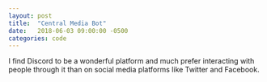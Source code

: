 ```yaml
---
layout: post
title:  "Central Media Bot"
date:   2018-06-03 09:00:00 -0500
categories: code
---
```


I find Discord to be a wonderful platform and much prefer interacting with people through it than on social media platforms like Twitter and Facebook. 